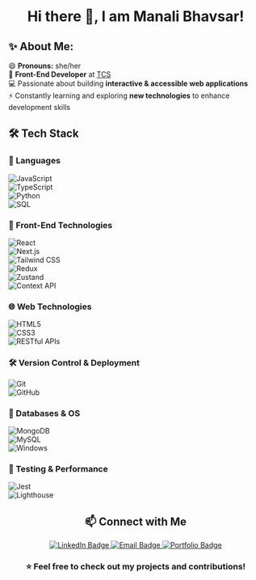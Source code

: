 <h1 align="center"> Hi there 👋, I am Manali Bhavsar! </h1>

<h2>✨ About Me:</h2>

😄 **Pronouns:** she/her  
🚀 **Front-End Developer** at [TCS](https://www.tcs.com/)  
💻 Passionate about building **interactive & accessible web applications**  
⚡ Constantly learning and exploring **new technologies** to enhance development skills  



## 🛠️ Tech Stack

### 🚀 Languages  
![JavaScript](https://img.shields.io/badge/-JavaScript-F7DF1E?style=flat&logo=javascript&logoColor=black)  
![TypeScript](https://img.shields.io/badge/-TypeScript-3178C6?style=flat&logo=typescript&logoColor=white)  
![Python](https://img.shields.io/badge/-Python-3776AB?style=flat&logo=python&logoColor=white)  
![SQL](https://img.shields.io/badge/-SQL-4479A1?style=flat&logo=mysql&logoColor=white)  

### 🎨 Front-End Technologies  
![React](https://img.shields.io/badge/-React-61DAFB?style=flat&logo=react&logoColor=black)  
![Next.js](https://img.shields.io/badge/-Next.js-000000?style=flat&logo=next.js&logoColor=white)  
![Tailwind CSS](https://img.shields.io/badge/-Tailwind%20CSS-38B2AC?style=flat&logo=tailwind-css&logoColor=white)  
![Redux](https://img.shields.io/badge/-Redux-764ABC?style=flat&logo=redux&logoColor=white)  
![Zustand](https://img.shields.io/badge/-Zustand-8C8C8C?style=flat)  
![Context API](https://img.shields.io/badge/-Context%20API-61DAFB?style=flat&logo=react&logoColor=black)  

### 🌐 Web Technologies  
![HTML5](https://img.shields.io/badge/-HTML5-E34F26?style=flat&logo=html5&logoColor=white)  
![CSS3](https://img.shields.io/badge/-CSS3-1572B6?style=flat&logo=css3&logoColor=white)  
![RESTful APIs](https://img.shields.io/badge/-RESTful%20APIs-005571?style=flat)  

### 🛠️ Version Control & Deployment  
![Git](https://img.shields.io/badge/-Git-F05032?style=flat&logo=git&logoColor=white)  
![GitHub](https://img.shields.io/badge/-GitHub-181717?style=flat&logo=github&logoColor=white)  

### 💾 Databases & OS  
![MongoDB](https://img.shields.io/badge/-MongoDB-47A248?style=flat&logo=mongodb&logoColor=white)  
![MySQL](https://img.shields.io/badge/-MySQL-4479A1?style=flat&logo=mysql&logoColor=white)  
![Windows](https://img.shields.io/badge/-Windows-0078D6?style=flat&logo=windows&logoColor=white)  

### 🧪 Testing & Performance  
![Jest](https://img.shields.io/badge/-Jest-C21325?style=flat&logo=jest&logoColor=white)  
![Lighthouse](https://img.shields.io/badge/-Lighthouse-F44B21?style=flat&logo=lighthouse&logoColor=white)  



<h2 align="center">📫 Connect with Me</h2>  

<p align="center">
  <a href="https://www.linkedin.com/in/manali-bhavsar/" target="_blank">
    <img src="https://img.shields.io/badge/LinkedIn-0A66C2?style=for-the-badge&logo=linkedin&logoColor=white" alt="LinkedIn Badge">
  </a>
  <a href="mailto:manalisbhavsar@gmail.com">
    <img src="https://img.shields.io/badge/Email-D14836?style=for-the-badge&logo=gmail&logoColor=white" alt="Email Badge">
  </a>
  <a href="https://manalibhavsar.vercel.app/" target="_blank">
    <img src="https://img.shields.io/badge/Portfolio-24292F?style=for-the-badge&logo=github&logoColor=white" alt="Portfolio Badge">
  </a>
</p>



<h3 align="center">⭐️ Feel free to check out my projects and contributions!</h3>
